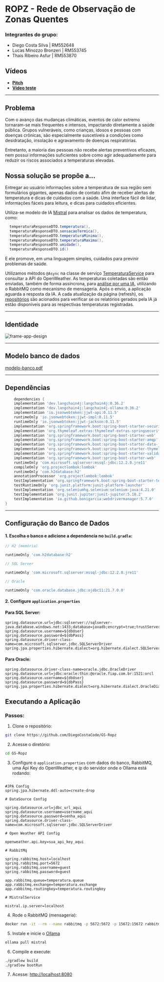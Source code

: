 # ROPZ - Rede de Observação de Zonas Quentes

### Integrantes do grupo:
- Diego Costa Silva | RM552648
- Lucas Minozzo Bronzeri | RM553745
- Thais Ribeiro Asfur | RM553870

## Vídeos

- **[Pitch](https://youtu.be/O1Hr3DbmBR4)**
- **[Vídeo teste](https://youtu.be/J8OLpV8tQps)**

---

## Problema
Com o avanço das mudanças climáticas, eventos de calor extremo
tornaram-se mais frequentes e intensos, impactando diretamente a
saúde pública. Grupos vulneráveis, como crianças, idosos e pessoas
com doenças crônicas, são especialmente suscetíveis a condições
como desidratação, insolação e agravamento de doenças
respiratórias.

Entretanto, a maioria das pessoas não recebe alertas preventivos
eficazes, nem possui informações suficientes sobre como agir
adequadamente para reduzir os riscos associados a temperaturas
elevadas.

## Nossa solução se propõe a...
Entregar ao usuário informações sobre a temperatura de sua região sem formulários gigantes,
apenas dados de contato afim de receber alertas de temperatura e dicas de cuidados com a saúde.
Uma interface fácil de lidar, informações fáceis para leitura, e dicas para cuidados eficientes.

Utiliza-se modelo de IA [Mistral](https://ollama.com/library/mistral) para analisar os dados de temperatura, como:

```java
  temperaturaResponseDTO.temperatura(),
  temperaturaResponseDTO.sensacaoTermica(),
  temperaturaResponseDTO.temperaturaMinima(),
  temperaturaResponseDTO.temperaturaMaxima(),
  temperaturaResponseDTO.umidade(),
  temperaturaResponseDTO.id()
```

E ele promove, em uma linguagem simples, cuidados para previnir problemas de saúde.

Utilizamos métodos ```@Async``` na classe de serviço [TemperaturaService](https://github.com/DiegoCostaCode/GS-Ropz/blob/master/src/main/java/br/fiap/ropz/ropz/service/TemperaturaService.java) para consultar a API do OpenWeather. As temperaturas coletadas são então enviadas, também de forma assíncrona, para [análise por uma IA](https://github.com/DiegoCostaCode/GS-Ropz/blob/master/src/main/java/br/fiap/ropz/ropz/service/llm/MistralService.java), utilizando o RabbitMQ como mecanismo de mensageria.
Após o envio, a aplicação aguarda a resposta da IA. A cada atualização da página (refresh), os [repositórios](https://github.com/DiegoCostaCode/GS-Ropz/blob/master/src/main/java/br/fiap/ropz/ropz/service/RelatorioService.java) são acionados para verificar se os relatórios gerados pela IA já estão disponíveis para as respectivas temperaturas registradas.

---

## Identidade

![frame-app-design](https://github.com/user-attachments/assets/c8a6ace8-08f0-4f96-8cc1-b16a5af8345a)

---
## Modelo banco de dados

[modelo-banco.pdf](docs/modelo-banco.pdf)

---
## Dependências

```gradle
    dependencies {
	implementation 'dev.langchain4j:langchain4j:0.36.2'
	implementation 'dev.langchain4j:langchain4j-ollama:0.36.2'
	implementation 'io.jsonwebtoken:jjwt-api:0.11.5'
	runtimeOnly 'io.jsonwebtoken:jjwt-impl:0.11.5'
	runtimeOnly 'io.jsonwebtoken:jjwt-jackson:0.11.5'
	implementation 'org.springframework.boot:spring-boot-starter-security'
	implementation 'org.thymeleaf.extras:thymeleaf-extras-springsecurity6'
	implementation 'org.springframework.boot:spring-boot-starter-web'
	implementation 'org.springframework.boot:spring-boot-starter-amqp'
	implementation 'org.springframework.boot:spring-boot-starter-data-jpa'
	implementation 'org.springframework.boot:spring-boot-starter-thymeleaf'
	implementation 'org.springframework.boot:spring-boot-starter-validation'
	implementation 'org.springframework.boot:spring-boot-starter-web'
	runtimeOnly 'com.microsoft.sqlserver:mssql-jdbc:12.2.0.jre11'
	compileOnly 'org.projectlombok:lombok'
	runtimeOnly 'com.h2database:h2'
	annotationProcessor 'org.projectlombok:lombok'
	testImplementation 'org.springframework.boot:spring-boot-starter-test'
	testRuntimeOnly 'org.junit.platform:junit-platform-launcher'
	testImplementation 'org.seleniumhq.selenium:selenium-java:4.21.0'
	testImplementation 'org.junit.jupiter:junit-jupiter:5.10.2'
	testImplementation 'io.github.bonigarcia:webdrivermanager:5.7.0'
}
```
---

## Configuração do Banco de Dados

#### 1. Escolha o banco e adicione a dependencia no `build.gradle`:

```gradle
// H2 (memória)

runtimeOnly 'com.h2database:h2'

// SQL Server

runtimeOnly 'com.microsoft.sqlserver:mssql-jdbc:12.2.0.jre11'

// Oracle

runtimeOnly 'com.oracle.database.jdbc:ojdbc11:21.7.0.0'
```

#### 2. Configure `application.properties`

#### Para SQL Server:

```properties
spring.datasource.url=jdbc:sqlserver://sqlserver-java.database.windows.net:1433;database=javadb;encrypt=true;trustServerCertificate=false;hostNameInCertificate=*.database.windows.net;loginTimeout=30;
spring.datasource.username=${dbUser}
spring.datasource.password=${dbPass}
spring.datasource.driver-class-name=com.microsoft.sqlserver.jdbc.SQLServerDriver
spring.jpa.properties.hibernate.dialect=org.hibernate.dialect.SQLServerDialect
```

#### Para Oracle:

```properties
spring.datasource.driver-class-name=oracle.jdbc.OracleDriver
spring.datasource.url=jdbc:oracle:thin:@oracle.fiap.com.br:1521:orcl
spring.datasource.username=${dbUser}
spring.datasource.password=${dbPass}
spring.jpa.properties.hibernate.dialect=org.hibernate.dialect.OracleDialect
```

## Executando a Aplicação

### Passos:

1. Clone o repositório:

```sh
git clone https://github.com/DiegoCostaCode/GS-Ropz
```

2. Acesse o diretório:

```sh
cd GS-Ropz
```

3. Configure o `application.properties` com dados do banco, RabbitMQ, uma Api Key do OpenWeather, e 
ip do servidor onde o Ollama está rodando:

```properties

#JPA Config
spring.jpa.hibernate.ddl-auto=create-drop

# DataSource Config

spring.datasource.url=jdbc_url_aqui
spring.datasource.username=username_aqui
spring.datasource.password=senha_aqui
spring.datasource.driver-class-name=com.microsoft.sqlserver.jdbc.SQLServerDriver

# Open Weather API Config

openweather.api.key=sua_api_key_aqui

# RabbitMq

spring.rabbitmq.host=localhost
spring.rabbitmq.port=5672
spring.rabbitmq.username=guest
spring.rabbitmq.password=guest

app.rabbitmq.queue=temperatura.queue
app.rabbitmq.exchange=temperatura.exchange
app.rabbitmq.routingkey=temperatura.routingkey

# MistralService

mistral.ip.server=localhost

```

4. Rode o RabbitMQ (mensageria):

```sh
docker run -it --rm --name rabbitmq -p 5672:5672 -p 15672:15672 rabbitmq:4-management
```

5. Instale e inicie o [Ollama](https://ollama.com)

```sh
ollama pull mistral
```

6. Compile e execute:

```sh
./gradlew build
./gradlew bootRun
```

7. Acesse: [http://localhost:8080](http://localhost:8080)









